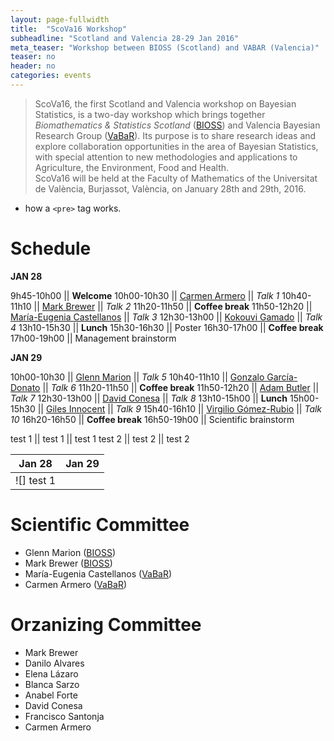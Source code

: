 ```yaml
---
layout: page-fullwidth
title:  "ScoVa16 Workshop"
subheadline: "Scotland and Valencia 28-29 Jan 2016"
meta_teaser: "Workshop between BIOSS (Scotland) and VABAR (Valencia)"
teaser: no
header: no
categories: events
---
```


<blockquote>
ScoVa16, the first Scotland and Valencia workshop on Bayesian Statistics, is a two-day workshop which brings together <i>Biomathematics & Statistics Scotland</i> (<a href="http://www.bioss.ac.uk/">BIOSS</a>) and Valencia Bayesian Research Group (<a href="http://vabar.github.io/">VaBaR</a>). Its purpose is to share research ideas and explore collaboration opportunities in the area of Bayesian Statistics, with special attention to new methodologies and applications to Agriculture, the Environment, Food and Health. <br />
ScoVa16 will be held at the Faculty of Mathematics of the Universitat de València, Burjassot, València, on January 28th and 29th, 2016.
</blockquote>

 - how a `<pre>` tag works.

# Schedule

**JAN 28**

9h45-10h00  || **Welcome**
10h00-10h30 || <a href="http://www.uv.es/armero/">Carmen Armero</a> || _Talk 1_
10h40-11h10 || <a href="http://www.bioss.ac.uk/people/markb.html">Mark Brewer</a> || _Talk 2_
11h20-11h50 || **Coffee break**
11h50-12h20 || <a href="http://bayes.etsii.urjc.es/~mecastel/hp/Contact.html">María-Eugenia Castellanos</a> || _Talk 3_
12h30-13h00 || <a href="http://www.bioss.ac.uk/people/kokouvi.html">Kokouvi Gamado</a> || _Talk 4_ 
13h10-15h30 || **Lunch**
15h30-16h30 || Poster
16h30-17h00 || **Coffee break**
17h00-19h00 || Management brainstorm

**JAN 29**

10h00-10h30 || <a href="http://www.bioss.ac.uk/people/glenn.html">Glenn Marion</a> || _Talk 5_
10h40-11h10 || <a href="http://www.uclm.es/profesorado/garcia-donato/">Gonzalo García-Donato</a> || _Talk 6_
11h20-11h50 || **Coffee break**
11h50-12h20 || <a href="http://www.bioss.ac.uk/people/adam.html">Adam Butler</a> || _Talk 7_
12h30-13h00 || <a href="http://www.geeitema.org/conesa/">David Conesa</a> || _Talk 8_
13h10-15h00 || **Lunch** 
15h00-15h30 || <a href="http://www.bioss.ac.uk/people/giles.html">Giles Innocent</a> || _Talk 9_ 
15h40-16h10 || <a href="http://www.uclm.es/profesorado/vgomez/">Virgilio Gómez-Rubio</a> || _Talk 10_
16h20-16h50 || **Coffee break**
16h50-19h00 || Scientific brainstorm


test 1 || test 1 || test 1         test 2 || test 2 || test 2

Jan 28                        |Jan 29
:-----------------------------:|:-----------------------------:
![] test 1 || test 1 || test 1 | ![] test 2 || test 2 || test 2

# Scientific Committee

* Glenn Marion (<a href="http://www.bioss.ac.uk/">BIOSS</a>)
* Mark Brewer (<a href="http://www.bioss.ac.uk/">BIOSS</a>)
* María-Eugenia Castellanos (<a href="http://vabar.github.io/">VaBaR</a>)
* Carmen Armero (<a href="http://vabar.github.io/">VaBaR</a>)

# Orzanizing Committee

* Mark Brewer
* Danilo Alvares
* Elena Lázaro
* Blanca Sarzo
* Anabel Forte
* David Conesa
* Francisco Santonja
* Carmen Armero
